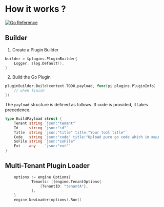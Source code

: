 # How it works ?

[![Go Reference](https://pkg.go.dev/badge/github.com/xxlv/go-pluginx.svg)](https://pkg.go.dev/github.com/xxlv/go-pluginx)

## Builder

1. Create a Plugin Builder

```go
builder = &plugins.PluginBuilder{
	Logger: slog.Default(),
}

```

2. Build the Go Plugin

```go
pluginBuilder.Build(context.TODO,payload, func(pi plugins.PluginInfo) {
    // when finish
})
```

The `payload` structure is defined as follows. If code is provided, it takes precedence.

```go
type BuildPayload struct {
	Tenant string `json:"tenant"`
	Id     string `json:"id"`
	Title  string `json:"title" title:"Your tool title"`
	Code   string `json:"code" title:"Upload pure go code which in main package!"`
	SoFile string `json:"soFile"`
	Ext    any    `json:"ext"`
}
```

## Multi-Tenant Plugin Loader

```go
    options := engine.Options{
            Tenants: []engine.TenantOptions{
                {TenantID: "tenantA"},
            },
    }
	engine.NewLoader(options).Run()

```
